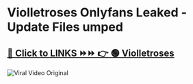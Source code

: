 
 # Violletroses Onlyfans Leaked - Update Files umped

## <h2><a href="https://clipsfans.com/Violletroses&ref=git">🔗 Click to LINKS ⏩⏩ 👉 🟢 Violletroses </a></h2>

<a href="https://clipsfans.com/Violletroses&ref=git" rel="nofollow" data-target="animated-image.originalLink"><img src="https://i.ibb.co.com/xMMVF88/686577567.gif" alt="Viral Video Original" style="max-width: 100%; display: inline-block;" data-target="animated-image.originalImage"></a>


